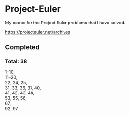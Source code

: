 # Project-Euler

My codes for the Project Euler problems that I have solved.

https://projecteuler.net/archives


## Completed
### Total: 38
1–10,  
11–20,  
22, 24, 25,  
31, 33, 36, 37, 40,  
41, 42, 43, 48,  
53, 55, 56,  
67,  
92, 97

